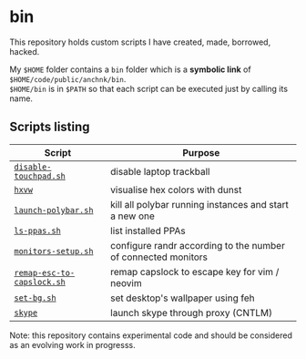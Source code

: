 # bin

This repository holds custom scripts I have created, made, borrowed, hacked.

My `$HOME` folder contains a `bin` folder which is a **symbolic link** of
`$HOME/code/public/anchnk/bin`.<br />
`$HOME/bin` is in `$PATH` so that each script can be executed just by calling
its name.

## Scripts listing

Script | Purpose
-------|------------
[`disable-touchpad.sh`](disable-touchpad.sh) | disable laptop trackball
[`hxvw`](hxvw) | visualise hex colors with dunst
[`launch-polybar.sh`](launch-polybar.sh) | kill all polybar running instances and start a new one
[`ls-ppas.sh`](ls-ppas.sh) | list installed PPAs
[`monitors-setup.sh`](monitors-setup.sh) | configure randr according to the number of connected monitors
[`remap-esc-to-capslock.sh`](remap-esc-to-capslock.sh) | remap capslock to escape key for vim / neovim
[`set-bg.sh`](set-bg.sh) | set desktop's wallpaper using feh
[`skype`](skype) | launch skype through proxy (CNTLM)

Note: this repository contains experimental code and should be considered as an
evolving work in progresss.
